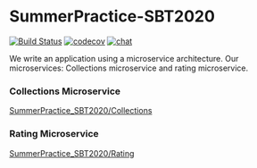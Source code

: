 # SummerPractice-SBT2020
[![Build Status](https://travis-ci.com/BorZzzenko/SummerPractice_SBT2020.svg?branch=borzenko-backbone)](https://travis-ci.com/BorZzzenko/SummerPractice_SBT2020)
[![codecov](https://codecov.io/gh/BorZzzenko/SummerPractice_SBT2020/branch/master/graph/badge.svg)](https://codecov.io/gh/BorZzzenko/SummerPractice_SBT2020)
[![chat](https://img.shields.io/discord/732809753574637598?label=discord&logoColor=9cf&style=plastic)](https://discord.gg/6U9FPtD)


We write an application using a microservice architecture. Our microservices: Collections microservice and rating microservice.

### Collections Microservice
[SummerPractice_SBT2020/Collections](https://github.com/BorZzzenko/SummerPractice_SBT2020/tree/master/Collections)


### Rating Microservice
[SummerPractice_SBT2020/Rating](https://github.com/BorZzzenko/SummerPractice_SBT2020/tree/master/Rating)
